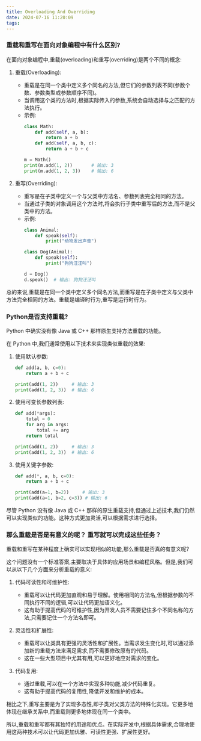 ```yaml
---
title: Overloading And Overriding
date: 2024-07-16 11:20:09
tags:
---
```


### 重载和重写在面向对象编程中有什么区别?

在面向对象编程中,重载(overloading)和重写(overriding)是两个不同的概念:

1. 重载(Overloading):
   - 重载是在同一个类中定义多个同名的方法,但它们的参数列表不同(参数个数、参数类型或参数顺序不同)。
   - 当调用这个类的方法时,根据实际传入的参数,系统会自动选择与之匹配的方法执行。
   - 示例:
     ```python
     class Math:
         def add(self, a, b):
             return a + b
         def add(self, a, b, c):
             return a + b + c

     m = Math()
     print(m.add(1, 2))       # 输出: 3
     print(m.add(1, 2, 3))    # 输出: 6
     ```

2. 重写(Overriding):
   - 重写是在子类中定义一个与父类中方法名、参数列表完全相同的方法。
   - 当通过子类的对象调用这个方法时,将会执行子类中重写后的方法,而不是父类中的方法。
   - 示例:
     ```python
     class Animal:
         def speak(self):
             print("动物发出声音")

     class Dog(Animal):
         def speak(self):
             print("狗狗汪汪叫")

     d = Dog()
     d.speak()  # 输出: 狗狗汪汪叫
     ```

总的来说,重载是在同一个类中定义多个同名方法,而重写是在子类中定义与父类中方法完全相同的方法。重载是编译时行为,重写是运行时行为。

### Python是否支持重载?
Python 中确实没有像 Java 或 C++ 那样原生支持方法重载的功能。

在 Python 中,我们通常使用以下技术来实现类似重载的效果:

1. 使用默认参数:
   ```python
   def add(a, b, c=0):
       return a + b + c

   print(add(1, 2))     # 输出: 3
   print(add(1, 2, 3))  # 输出: 6
   ```

2. 使用可变长参数列表:
   ```python
   def add(*args):
       total = 0
       for arg in args:
           total += arg
       return total

   print(add(1, 2))     # 输出: 3
   print(add(1, 2, 3))  # 输出: 6
   ```

3. 使用关键字参数:
   ```python
   def add(*, a, b, c=0):
       return a + b + c

   print(add(a=1, b=2))     # 输出: 3
   print(add(a=1, b=2, c=3)) # 输出: 6
   ```

尽管 Python 没有像 Java 或 C++ 那样的原生重载支持,但通过上述技术,我们仍然可以实现类似的功能。这种方式更加灵活,可以根据需求进行选择。

### 那么重载是否是有意义的呢？ 重写就可以完成这些任务？
重载和重写在某种程度上确实可以实现相似的功能,那么重载是否真的有意义呢?

这个问题没有一个标准答案,主要取决于具体的应用场景和编程风格。但是,我们可以从以下几个方面来分析重载的意义:

1. 代码可读性和可维护性:
   - 重载可以让代码更加直观和易于理解。使用相同的方法名,但根据参数的不同执行不同的逻辑,可以让代码更加语义化。
   - 这有助于提高代码的可维护性,因为开发人员不需要记住多个不同名称的方法,只需要记住一个方法名即可。

2. 灵活性和扩展性:
   - 重载可以让类具有更强的灵活性和扩展性。当需求发生变化时,可以通过添加新的重载方法来满足需求,而不需要修改原有的代码。
   - 这在一些大型项目中尤其有用,可以更好地应对需求的变化。

3. 代码复用:
   - 通过重载,可以在一个方法中实现多种功能,减少代码重复。
   - 这有助于提高代码的复用性,降低开发和维护的成本。

相比之下,重写主要是为了实现多态性,即子类对父类方法的特殊化实现。它更多地体现在继承关系中,而重载则更多地体现在同一个类中。

所以,重载和重写都有其独特的用途和优点。在实际开发中,根据具体需求,合理地使用这两种技术可以让代码更加优雅、可读性更强、扩展性更好。

